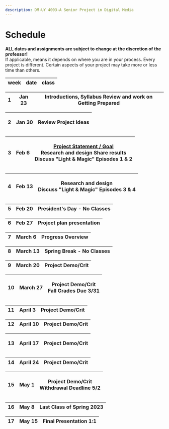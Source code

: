 ```yaml
---
description: DM-UY 4003-A Senior Project in Digital Media
---
```


# Schedule

**ALL dates and assignments are subject to change at the discretion of the professor!** \
If applicable, means it depends on where you are in your process. Every project is different. Certain aspects of your project may take more or less time than others.

| week | date | class |
| ---- | ---- | ----- |

| 1 | Jan 23 | Introductions, Syllabus Review and work on Getting Prepared |
| - | ------ | ----------------------------------------------------------- |

| 2 | <p>Jan 30</p><p></p> | Review Project Ideas |
| - | -------------------- | -------------------- |



| 3 | <p>Feb 6</p><p></p> | <p><strong></strong><a href="critiques-demos-presentations-and-exhibition/project_plan_presentation.md"><strong>Project Statement / Goal</strong></a><br>Research and design Share results<br>Discuss "Light &#x26; Magic" Episodes 1 &#x26; 2</p> |
| - | ------------------- | -------------------------------------------------------------------------------------------------------------------------------------------------------------------------------------------------------------------------------------------------- |

| 4 | Feb 13 | <p>Research and design<br>Discuss "Light &#x26; Magic" Episodes 3 &#x26; 4</p> |
| - | ------ | ------------------------------------------------------------------------------ |

| 5 | Feb 20 | **President's Day - No Classes** |
| - | ------ | -------------------------------- |

| 6 | Feb 27 | Project plan presentation |
| - | ------ | ------------------------- |

| 7 | March 6 | Progress Overview |
| - | ------- | ----------------- |

| 8 | March 13 | **Spring Break - No Classes** |
| - | -------- | ----------------------------- |

| 9 | March 20 | Project Demo/Crit |
| - | -------- | ----------------- |



| 10 | March 27 | <p>Project Demo/Crit<br>Fall Grades Due 3/31</p> |
| -- | -------- | ------------------------------------------------ |

| 11 | April 3 | Project Demo/Crit |
| -- | ------- | ----------------- |

| 12 | April 10 | Project Demo/Crit |
| -- | -------- | ----------------- |

| 13 | <p>April 17</p><p></p> | Project Demo/Crit |
| -- | ---------------------- | ----------------- |

| 14 | April 24 | Project Demo/Crit |
| -- | -------- | ----------------- |

| 15 | May 1 | <p>Project Demo/Crit<br>Withdrawal Deadline 5/2</p> |
| -- | ----- | --------------------------------------------------- |

| 16 | May 8 | **Last Class of Spring 2023** |
| -- | ----- | ----------------------------- |

| 17 | May 15 | **Final Presentation 1:1** |
| -- | ------ | -------------------------- |

